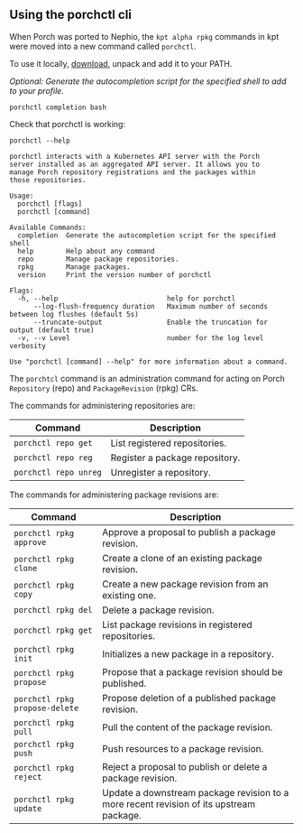 ## Using the porchctl cli


When Porch was ported to Nephio, the `kpt alpha rpkg` commands in kpt were moved into a new command called `porchctl`. 

To use it locally, [download](https://github.com/nephio-project/porch/releases), unpack and add it to your PATH.

_Optional: Generate the autocompletion script for the specified shell to add to your profile._

```
porchctl completion bash
```

Check that porchctl is working:

```
porchctl --help

porchctl interacts with a Kubernetes API server with the Porch
server installed as an aggregated API server. It allows you to
manage Porch repository registrations and the packages within
those repositories.

Usage:
  porchctl [flags]
  porchctl [command]

Available Commands:
  completion  Generate the autocompletion script for the specified shell
  help        Help about any command
  repo        Manage package repositories.
  rpkg        Manage packages.
  version     Print the version number of porchctl

Flags:
  -h, --help                           help for porchctl
      --log-flush-frequency duration   Maximum number of seconds between log flushes (default 5s)
      --truncate-output                Enable the truncation for output (default true)
  -v, --v Level                        number for the log level verbosity

Use "porchctl [command] --help" for more information about a command.

```

The `porchtcl` command is an administration command for acting on Porch `Repository` (repo) and `PackageRevision` (rpkg) CRs.

The commands for administering repositories are:

| Command               | Description                    |
| --------------------- | ------------------------------ |
| `porchctl repo get`   | List registered repositories.  |
| `porchctl repo reg`   | Register a package repository. |
| `porchctl repo unreg` | Unregister a repository.       |

The commands for administering package revisions are:

| Command                        | Description                                                                             |
| ------------------------------ | --------------------------------------------------------------------------------------- |
| `porchctl rpkg approve`        | Approve a proposal to publish a package revision.                                       |
| `porchctl rpkg clone`          | Create a clone of an existing package revision.                                         |
| `porchctl rpkg copy`           | Create a new package revision from an existing one.                                     |
| `porchctl rpkg del`            | Delete a package revision.                                                              |
| `porchctl rpkg get`            | List package revisions in registered repositories.                                      |
| `porchctl rpkg init`           | Initializes a new package in a repository.                                              |
| `porchctl rpkg propose`        | Propose that a package revision should be published.                                    |
| `porchctl rpkg propose-delete` | Propose deletion of a published package revision.                                       |
| `porchctl rpkg pull`           | Pull the content of the package revision.                                               |
| `porchctl rpkg push`           | Push resources to a package revision.                                                   |
| `porchctl rpkg reject`         | Reject a proposal to publish or delete a package revision.                              |
| `porchctl rpkg update`         | Update a downstream package revision to a more recent revision of its upstream package. |
